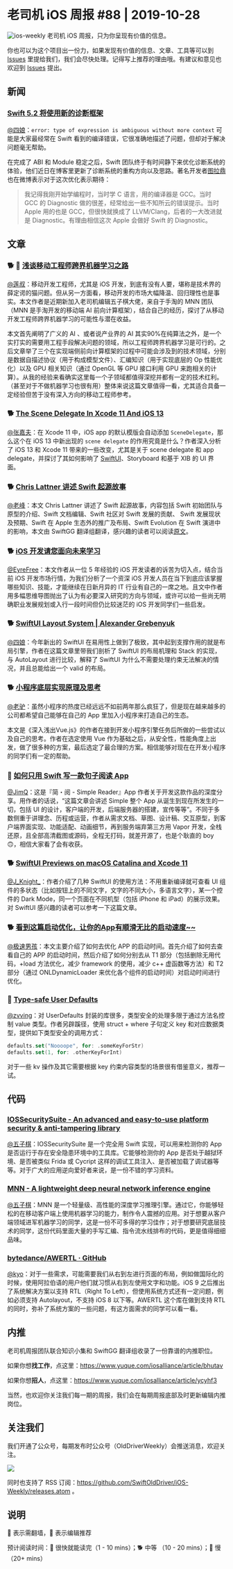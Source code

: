 # 老司机 iOS 周报 #88 | 2019-10-28

![ios-weekly](https://github.com/SwiftOldDriver/iOS-Weekly/blob/master/assets/ios-weekly.png?raw=true)
老司机 iOS 周报，只为你呈现有价值的信息。

你也可以为这个项目出一份力，如果发现有价值的信息、文章、工具等可以到 [Issues](https://github.com/SwiftOldDriver/iOS-Weekly/issues) 里提给我们，我们会尽快处理。记得写上推荐的理由哦。有建议和意见也欢迎到 [Issues](https://github.com/SwiftOldDriver/iOS-Weekly/issues) 提出。

## 新闻

### [Swift 5.2 将使用新的诊断框架](https://juejin.im/post/5dac17efe51d4524d6748831)

[@四娘](https://kemchenj.github.io/)：`error: type of expression is ambiguous without more context` 可能是大家最经常在 Swift 看到的编译错误，它很准确地描述了问题，但却对于解决问题毫无帮助。

在完成了 ABI 和 Module 稳定之后，Swift 团队终于有时间静下来优化诊断系统的体验，他们近日在博客里更新了诊断系统的重构方向以及思路。著名开发者[图拉鼎](https://weibo.com/1846569133/Ic2BSxNBh)也在微博表示对于这次优化表示期待：

> 我记得我刚开始学编程时，当时学 C 语言，用的编译器是 GCC。当时 GCC 的 Diagnostic 做的很差，经常给出一些不知所云的错误提示。当时 Apple 用的也是 GCC，但很快就换成了 LLVM/Clang，后者的一大改进就是 Diagnostic。有理由相信这次 Apple 会做好 Swift 的 Diagnostic。

## 文章

### 🐕 🌟 [浅谈移动工程师跨界机器学习之路](http://satanwoo.github.io/2019/10/27/MNN1/)

[@莲叔](https://weibo.com/aaaron7)：移动开发工程师，尤其是 iOS 开发，到底有没有人要，堪称是技术界的薛定谔的猫问题。但从另一方面看，移动开发的市场大幅降温、回归理性也是事实。本文作者是近期新加入老司机编辑五子棋大佬，来自于手淘的 MNN 团队（MNN 是手淘开发的移动端 AI 前向计算框架），结合自己的经历，探讨了从移动开发工程师跨界机器学习的可能性与潜在收益。

本文首先阐明了广义的 AI 、或者说产业界的 AI 其实90%在纯算法之外，是一个实打实的需要用工程手段解决问题的领域，所以工程师跨界机器学习是可行的。之后文章举了三个在实现端侧前向计算框架的过程中可能会涉及到的技术领域，分别是数据自描述协议（用于构成模型文件）、汇编知识（用于实现底层的 Op 性能优化）以及 GPU 相关知识（通过 OpenGL 等 GPU 接口利用 GPU 来跑相关的计算）。从我的经验来看确实这里每一个子领域都值得深挖并都有一定的技术红利。（甚至对于不做机器学习也很有用）整体来说这篇文章值得一看，尤其适合具备一定经验但苦于没有深入方向的移动工程师参考。

### 🐕 [The Scene Delegate In Xcode 11 And iOS 13](https://learnappmaking.com/scene-delegate-app-delegate-xcode-11-ios-13/?utm_campaign=iOS%2BDev%2BWeekly&utm_medium=web&utm_source=iOS%2BDev%2BWeekly%2BIssue%2B426)

[@张嘉夫](https://github.com/josephchang10)：在 Xcode 11 中，iOS app 的默认模版会自动添加 `SceneDelegate`，那么这个在 iOS 13 中新出现的 `scene delegate` 的作用究竟是什么？作者深入分析了 iOS 13 和 Xcode 11 带来的一些改变，尤其是关于 scene delegate 和 app delegate，并探讨了其如何影响了 [SwiftUI](https://learnappmaking.com/swiftui-getting-started-how-to-ios-swift/)、Storyboard 和基于 XIB 的 UI 界面。

### 🐕 [Chris Lattner 讲述 Swift 起源故事](https://juejin.im/post/5daaf962f265da5b6a16aa87)

[@老峰](https://github.com/GesanTung)：本文 Chris Lattner 讲述了 Swift 起源故事，内容包括 Swift 初始团队与原型的介绍、Swift 文档编辑、Swift 社区对 Swift 发展的贡献、 Swift 发展现状及预期、Swift 在 Apple 生态外的推广及布局、Swift Evolution 在 Swift 演进中的影响，本文由 SwiftGG 翻译组翻译，感兴趣的读者可以阅读[原文](https://oleb.net/2019/chris-lattner-swift-origins/)。

### 🐕 [iOS 开发请您面向未来学习](https://juejin.im/post/5da6d14ae51d4524b601b78a)

[@EyreFree](https://weibo.com/eyrefree777)：本文作者从一位 5 年经验的 iOS 开发读者的诉苦为切入点，结合当前 iOS 开发市场行情，为我们分析了一个资深 iOS 开发人员在当下到底应该掌握哪些知识、技能，才能继续在日新月异的 IT 行业有自己的一席之地。且文中作者用多幅思维导图抛出了认为有必要深入研究的方向与领域，或许可以给一些尚无明确职业发展规划或入行一段时间但仍比较迷茫的 iOS 开发同学们一些启发。

### 🐕 [SwiftUI Layout System | Alexander Grebenyuk](https://kean.github.io/post/swiftui-layout-system)

[@四娘](https://kemchenj.github.io/)：今年新出的 SwiftUI 在易用性上做到了极致，其中起到支撑作用的就是布局引擎，作者在这篇文章里带我们剖析了 SwiftUI 的布局机理和 Stack 的实现，与 AutoLayout 进行比较，解释了 SwiftUI 为什么不需要处理约束无法解决的情况，并且总能给出一个 valid 的布局。

### 🐕 [小程序底层实现原理及思考](https://mp.weixin.qq.com/s/T6Mcu24Cmih-E_VCUo3PEQ)

[@老驴](https://www.weibo.com/6090610445)：虽然小程序的热度已经远远不如前两年那么疯狂了，但是现在越来越多的公司都希望自己能够在自己的 App 里加入小程序来打造自己的生态。

本文是《深入浅出Vue.js》的作者在接到开发小程序引擎任务后所做的一些尝试以及自己的思考。作者在选定使用 Vue 作为基础之后，从安全性，性能角度上出发，做了很多种的方案，最后选定了最合理的方案。相信能够对现在在开发小程序的同学们有一定的帮助。

### 🐢 [如何只用 Swift 写一款句子阅读 App](https://www.iweslie.com/index.php/archives/219/)

[@JimQ](https://github.com/waz0820)：这是『简・阅 - Simple Reader』App 作者关于开发这款作品的深度分享。用作者的话说，“这篇文章会讲述 Simple 整个 App 从诞生到现在所发生的一切，包括 UI 的设计，客户端的开发，后端服务器的搭建，宣传等等”。不同于多数侧重于讲理念、历程或运营，作者从需求文档、草图、设计稿、交互原型，到客户端界面实现、功能适配、动画细节，再到服务端弃第三方用 Vapor 开发，全栈还原，且全部高清截图或源码，全程无打码，就差开源了，也是个耿直的 boy 🙃，相信大家看了会有收获。

### 🐕 [Swift​UI Previews on macOS Catalina and Xcode 11](https://nshipster.com/swiftui-previews/)

[@J_Knight_](https://github.com/knightsj)：作者介绍了几种 SwiftUI 的使用方法：不用重新编译就可查看 UI 组件的多状态（比如按钮上的不同文字，文字的不同大小，多语言文字），某一个控件的 Dark Mode，同一个页面在不同机型（包括 iPhone 和 iPad）的展示效果。对 SwiftUI 感兴趣的读者可以参考一下这篇文章。

### 🐕 [看到这篇启动优化，让你的App有顺滑无比的启动速度~~](https://juejin.im/post/5cff0ada6fb9a07edc0b4c3c)

[@极速男孩](https://github.com/ztlyyznf001)：本文主要介绍了如何去优化 APP 的启动时间。首先介绍了如何去查看自己的 APP 的启动时间，然后介绍了如何分别去从 T1 部分（包括删除无用代码，+load 方法优化，减少 framework 的使用，减少 c++ 虚函数等方法）和 T2 部分（通过 ONLDynamicLoader 来优化各个组件的启动时间）对启动时间进行优化。

### 🐎 [Type-safe User Defaults](https://danieltull.co.uk//blog/2019/10/09/type-safe-user-defaults/)

[@zvving](https://github.com/zvving)：对 UserDefaults 封装的库很多，类型安全的处理多限于通过方法名控制 value 类型。作者另辟蹊径，使用 struct + where 子句定义 key 和对应数据类型，提供如下类型安全的调用方式：

```swift
defaults.set("Noooope", for: .someKeyForStr)
defaults.set(1, for: .otherKeyForInt)
```

对于一些 kv 操作及其它需要根据 key 约束内容类型的场景很有借鉴意义，推荐一试。

## 代码

### [IOSSecuritySuite -  An advanced and easy-to-use platform security & anti-tampering library](https://github.com/securing/IOSSecuritySuite)

[@五子棋](https://satanwoo.github.io)：IOSSecuritySuite 是一个完全用 Swift 实现，可以用来检测你的 App 是否运行于存在安全隐患环境中的工具库。它能够检测你的 App 是否处于越狱环境、是否被类似 Frida 或 Cycript 这样的调试工具注入、是否被加载了调试器等等。对于广大的应用逆向爱好者来说，是一份不错的学习资料。

### [MNN -  A lightweight deep neural network inference engine](https://github.com/alibaba/MNN)

[@五子棋](https://satanwoo.github.io)：MNN 是一个轻量级、高性能的深度学习推理引擎。通过它，你能够轻松的在移动客户端上使用机器学习的能力，制作令人震撼的应用。对于想要从客户端领域进军机器学习的同学，这是一份不可多得的学习佳作；对于想要研究底层技术的同学，这份代码里面大量的手写汇编、指令流水线排布的代码，更是值得细细品味。

### [bytedance/AWERTL · GitHub](https://github.com/bytedance/AWERTL/blob/master/README.md)

[@kyo](https://github.com/KyoLi)：对于一些需求，可能需要我们从右到左进行页面的布局，例如做国际化的时候，使用阿拉伯语的用户他们就习惯从右到左使用文字和功能。iOS 9 之后推出了系统解决方案以支持 RTL（Right To Left），但使用系统方式还有一定问题，例如必须支持 Autolayout，不支持 iOS 8 以下等。AWERTL 这个库在做到支持 RTL 的同时，弥补了系统方案的一些问题，有这方面需求的同学可以看一看。

## 内推

老司机周报团队联合知识小集和 SwiftGG 翻译组收录了一份靠谱的内推职位。

如果你想**找工作**，点这里：https://www.yuque.com/iosalliance/article/bhutav

如果你想**招人**，点这里：https://www.yuque.com/iosalliance/article/ycyhf3

当然，也欢迎你关注我们每一期的周报，我们会在每期周报底部及时更新编辑内推岗位。

## 关注我们

我们开通了公众号，每期发布时公众号（OldDriverWeekly）会推送消息，欢迎关注。

![](https://github.com/SwiftOldDriver/iOS-Weekly/blob/master/assets/qrcode_for_wechat.jpg?raw=true)

同时也支持了 RSS 订阅：https://github.com/SwiftOldDriver/iOS-Weekly/releases.atom 。

## 说明

🚧 表示需翻墙，🌟 表示编辑推荐

预计阅读时间：🐎 很快就能读完（1 - 10 mins）；🐕 中等 （10 - 20 mins）；🐢 慢（20+ mins）


